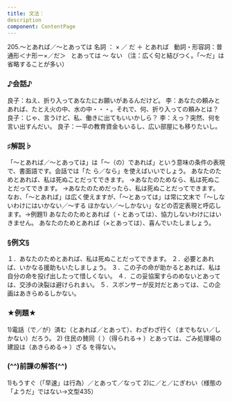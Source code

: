 ```yaml
---
title: 文法：
description
component: ContentPage
---
```



205.～とあれば／～とあっては
名詞 ： × ／ だ ＋ とあれば  
動詞・形容詞：普通形＜ナ形ー×／だ＞   とあっては ～ ない
（注：広く句と結びつく。「～だ」は省略することが多い）  
### ♪会話♪
良子：ねえ、折り入ってあなたにお願いがあるんだけど。
李：あなたの頼みとあれば、たとえ火の中、水の中・・・。それで、何、折り入っての頼みとは？
良子：じゃ、言うけど、私、働きに出てもいいかしら？
李：えっ？突然、何を言い出すんだい。
良子：一平の教育資金もいるし、広い部屋にも移りたいし。
### ♯解説♭
「～とあれば／～とあっては」は「～（の）であれば」という意味の条件の表現で、書面語です。会話では「た ら／なら」を使えばいいでしょう。
あなたのためとあれば、私は死ぬことだってできます。
→あなたのためなら、私は死ぬことだってできます。
→あなたのためだったら、私は死ぬことだってできます。
なお、「～とあれば」は広く使えますが、「～とあっては」は常に文末で「～しないわけにはいかない／～する ほかない／～しかない」などの否定表現と呼応します。→例題1)
あなたのためとあれば（・とあっては）、協力しないわけにはいきません。 あなたのためとあれば（×とあっては）、喜んでいたしましょう。
### §例文§
１．あなたのためとあれば、私は死ぬことだってできます。
２．必要とあれば、いかなる援助もいたしましょう。
３．この子の命が助かるとあれば、私は自分の命を投げ出したって惜しくない。
４．この妥協案すらのめないとあっては、交渉の決裂は避けられまい。
５．スポンサーが反対だとあっては、この企画はあきらめるしかない。
### ★例題★
1)電話（で／が）済む（とあれば／とあって）、わざわざ行く（までもない／しかない）だろう。
2) 住民の賛同（ ）（得られる→ ）とあっては、ごみ処理場の建設は（あきらめる→ ）ざる
を得ない。      
### (^^)前課の解答(^^)
1)もうすぐ（「早速」は行為）／とあって／なって
2)に／と／にぎわい（様態の「ようだ」ではない→文型435）

